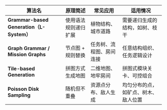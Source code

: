 |算法名|原理简述|常见应用|适用情况|
|---|---|---|---|
|**Grammar-based Generation（L-System）**|使用语法规则递归扩展|植物结构、城市道路|需要递归生成的结构，如树、枝干|
|**Graph Grammar / Mission Graphs**|节点图 + 规则替换|任务树、流程图、房间连接|任意结构组织、任务逻辑设计|
|**Tile-based Generation**|拼图方式生成地图|二维地图、地牢房间|拼图式模块关卡、可控组合|
|**Poisson Disk Sampling**|随机但不重叠|资源点分布、敌人生成|均匀分布的点，如矿点、树木、敌人位置|